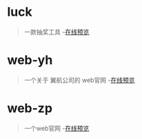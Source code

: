 # luck
> 一款抽奖工具
-[在线预览](https://wenbintian.github.io/luck/)
# web-yh
> 一个关于 翼航公司的 web官网
-[在线预览](https://wenbintian.github.io/web-yh/)
# web-zp 
> 一个web官网
-[在线预览](https://wenbintian.github.io/web-zp/view/)
